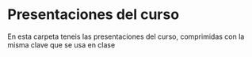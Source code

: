 # Presentaciones del curso
En esta carpeta teneis las presentaciones del curso, comprimidas con la misma clave que se usa en clase
